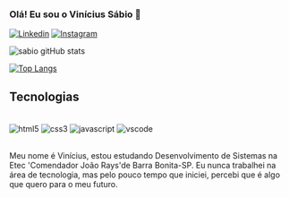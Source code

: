 
### Olá! Eu sou o Vinícius Sábio 👋

[![Linkedin](https://img.shields.io/badge/LinkedIn-0077B5?style=for-the-badge&logo=linkedin&logoColor=white)](https://www.linkedin.com/in/vinicius-sabio-9a5433ba/)
[![Instagram](https://img.shields.io/badge/Instagram-E4405F?style=for-the-badge&logo=instagram&logoColor=white)](https://www.instagram.com/v_bressanin/)

![sabio gitHub stats](https://github-readme-stats.vercel.app/api?username=vi-sabio&show_icons=true&theme=dracula)

[![Top Langs](https://github-readme-stats.vercel.app/api/top-langs/?username=vi-sabio&layout=compact)](https://github.com/anuraghazra/github-readme-stats)

## Tecnologias 

<div style="display: inline_block"></br>
    <img align="center" alt="html5" src="https://img.shields.io/badge/HTML5-E34F26?style=for-the-badge&logo=html5&logoColor=white">
     <img align="center" alt="css3" src="https://img.shields.io/badge/CSS3-1572B6?style=for-the-badge&logo=css3&logoColor=whitehttps://img.shields.io/badge/CSS3-1572B6?style=for-the-badge&logo=css3&logoColor=white">
     <img align="center" alt="javascript" src="https://img.shields.io/badge/JavaScript-323330?style=for-the-badge&logo=javascript&logoColor=F7DF1E">
     <img align="center" alt="vscode" src="https://img.shields.io/badge/JavaScript-323330?style=for-the-badge&logo=javascript&logoColor=F7DF1E">
</div></br>

Meu nome é Vinícius, estou estudando Desenvolvimento de Sistemas
na Etec 'Comendador João Rays'de Barra Bonita-SP. Eu nunca trabalhei na área
de tecnologia, mas pelo pouco tempo que iniciei, percebi que é algo que quero
para o meu futuro.
